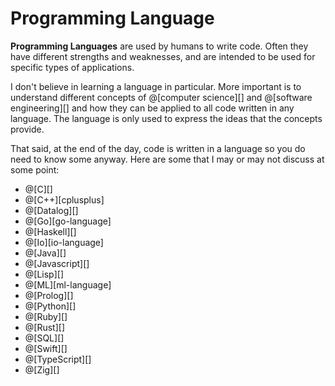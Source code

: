 # Programming Language

__Programming Languages__ are used by humans to write code. Often they have different
strengths and weaknesses, and are intended to be used for specific types of applications.

I don't believe in learning a language in particular. More important is to understand
different concepts of @[computer science][] and @[software engineering][] and how they
can be applied to all code written in any language. The language is only used to express
the ideas that the concepts provide.

That said, at the end of the day, code is written in a language so you do need to know
some anyway. Here are some that I may or may not discuss at some point:
*   @[C][]
*   @[C++][cplusplus]
*   @[Datalog][]
*   @[Go][go-language]
*   @[Haskell][]
*   @[Io][io-language]
*   @[Java][]
*   @[Javascript][]
*   @[Lisp][]
*   @[ML][ml-language]
*   @[Prolog][]
*   @[Python][]
*   @[Ruby][]
*   @[Rust][]
*   @[SQL][]
*   @[Swift][]
*   @[TypeScript][]
*   @[Zig][]
